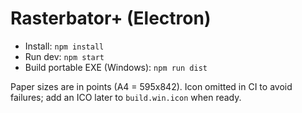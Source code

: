 # Rasterbator+ (Electron)
- Install: `npm install`
- Run dev: `npm start`
- Build portable EXE (Windows): `npm run dist`

Paper sizes are in points (A4 = 595x842). Icon omitted in CI to avoid failures; add an ICO later to `build.win.icon` when ready.
